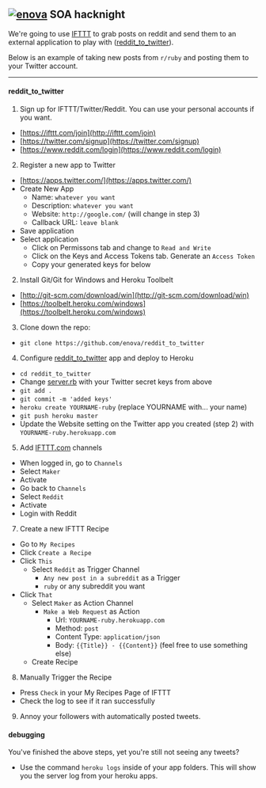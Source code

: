 ## [![enova](http://i.imgur.com/5aGFxNT.png)](http://www.enova.com) SOA hacknight
We're going to use [IFTTT](ifttt.com) to grab posts on reddit and send them to an external application to play with ([reddit_to_twitter](https://github.com/enova/reddit_to_twitter)). 

Below is an example of taking new posts from `r/ruby` and posting them to your Twitter account.

---

#### reddit_to_twitter

1. Sign up for IFTTT/Twitter/Reddit. You can use your personal accounts if you want.
  - [https://ifttt.com/join](http://ifttt.com/join)
  - [https://twitter.com/signup](https://twitter.com/signup)
  - [https://www.reddit.com/login](https://www.reddit.com/login)

2. Register a new app to Twitter
  - [https://apps.twitter.com/](https://apps.twitter.com/)
  - Create New App
    - Name: `whatever you want`
    - Description: `whatever you want`
    - Website: `http://google.com/` (will change in step 3)
    - Callback URL: `leave blank`
  - Save application
  - Select application
    - Click on Permissons tab and change to `Read and Write`
    - Click on the Keys and Access Tokens tab. Generate an `Access Token`
    - Copy your generated keys for below
  
2. Install Git/Git for Windows and Heroku Toolbelt
  - [http://git-scm.com/download/win](http://git-scm.com/download/win)
  - [https://toolbelt.heroku.com/windows](https://toolbelt.heroku.com/windows)
  
3. Clone down the repo:
  - `git clone https://github.com/enova/reddit_to_twitter`

4.  Configure [reddit_to_twitter](https://github.com/enova/reddit_to_twitter/) app and deploy to Heroku
  - `cd reddit_to_twitter`
  - Change [server.rb](https://github.com/enova/reddit_to_twitter/blob/master/server.rb#L13) with your Twitter secret keys from above
  - `git add .`
  - `git commit -m 'added keys'`
  - `heroku create YOURNAME-ruby` (replace YOURNAME with... your name)
  - `git push heroku master`
  - Update the Website setting on the Twitter app you created (step 2) with `YOURNAME-ruby.herokuapp.com`

5. Add [IFTTT.com](http://ifttt.com) channels
  - When logged in, go to  `Channels`
  - Select `Maker`
  - Activate 
  - Go back to `Channels`
  - Select `Reddit`
  - Activate
  - Login with Reddit
  
7. Create a new IFTTT Recipe
  - Go to `My Recipes`
  - Click `Create a Recipe`
  - Click `This`
    - Select `Reddit` as Trigger Channel
      - `Any new post in a subreddit` as a Trigger
      - `ruby` or any subreddit you want
  - Click `That`
    - Select `Maker` as Action Channel
      - `Make a Web Request` as Action
        - Url: `YOURNAME-ruby.herokuapp.com`
        - Method: `post`
        - Content Type: `application/json`
        - Body: `{{Title}} - {{Content}}` (feel free to use something else)
    - Create Recipe

8. Manually Trigger the Recipe 
  - Press `Check` in your My Recipes Page of IFTTT
  - Check the log to see if it ran successfully

9. Annoy your followers with automatically posted tweets.

#### debugging

You've finished the above steps, yet you're still not seeing any tweets? 

- Use the command `heroku logs` inside of your app folders. This will show you the server log from your heroku apps. 
  
